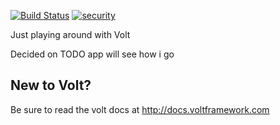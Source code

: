 [![Build Status](https://travis-ci.org/whithajess/volt_example_app.svg?branch=master)](https://travis-ci.org/whithajess/volt_example_app)
[![security](https://hakiri.io/github/whithajess/volt_example_app/master.svg)](https://hakiri.io/github/whithajess/volt_example_app/master)

Just playing around with Volt

Decided on TODO app will see how i go

## New to Volt?
Be sure to read the volt docs at http://docs.voltframework.com
